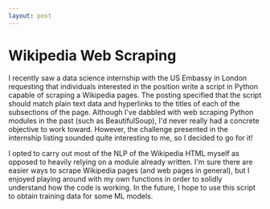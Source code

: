 ```yaml
---
layout: post
---
```


# Wikipedia Web Scraping

I recently saw a data science internship with the US Embassy in London requesting that individuals interested in the position write a script in Python capable of scraping a Wikipedia pages. The posting specified that the script should match plain text data and hyperlinks to the titles of each of the subsections of the page. Although I've dabbled with web scraping Python modules in the past (such as BeautifulSoup), I'd never really had a concrete objective to work toward. However, the challenge presented in the internship listing sounded quite interesting to me, so I decided to go for it!

I opted to carry out most of the NLP of the Wikipedia HTML myself as opposed to heavily relying on a module already written. I'm sure there are easier ways to scrape Wikipedia pages (and web pages in general), but I enjoyed playing around with my own functions in order to solidly understand how the code is working. In the future, I hope to use this script to obtain training data for some ML models. 